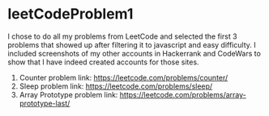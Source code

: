 # leetCodeProblem1


I chose to do all my problems from LeetCode and selected the first 3 problems that showed up after filtering it to javascript and easy difficulty. I included screenshots of my other accounts in Hackerrank and CodeWars to show that I have indeed created accounts for those sites.

1. Counter problem link: https://leetcode.com/problems/counter/
2. Sleep problem link: https://leetcode.com/problems/sleep/
3. Array Prototype problem link: https://leetcode.com/problems/array-prototype-last/